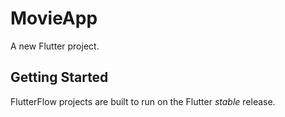 # MovieApp

A new Flutter project.

## Getting Started

FlutterFlow projects are built to run on the Flutter _stable_ release.
